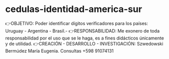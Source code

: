 # cedulas-identidad-america-sur
👉OBJETIVO: Poder identificar dígitos verificadores para los países: Uruguay - Argentina - Brasil.-
👉RESPONSABILIDAD: Me exonero de toda responsabilidad por el uso que se le haga, es a fines didácticos únicamente y de utilidad.
👉CREACIÓN - DESARROLLO - INVESTIGACIÓN: Szwedowski Bermúdez María Eugenia. Consultas +598 91074131

